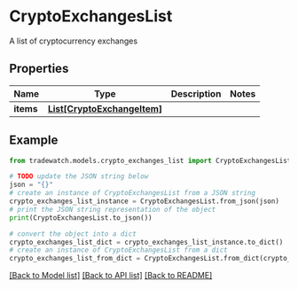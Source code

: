 # CryptoExchangesList

A list of cryptocurrency exchanges

## Properties

Name | Type | Description | Notes
------------ | ------------- | ------------- | -------------
**items** | [**List[CryptoExchangeItem]**](CryptoExchangeItem.md) |  | 

## Example

```python
from tradewatch.models.crypto_exchanges_list import CryptoExchangesList

# TODO update the JSON string below
json = "{}"
# create an instance of CryptoExchangesList from a JSON string
crypto_exchanges_list_instance = CryptoExchangesList.from_json(json)
# print the JSON string representation of the object
print(CryptoExchangesList.to_json())

# convert the object into a dict
crypto_exchanges_list_dict = crypto_exchanges_list_instance.to_dict()
# create an instance of CryptoExchangesList from a dict
crypto_exchanges_list_from_dict = CryptoExchangesList.from_dict(crypto_exchanges_list_dict)
```
[[Back to Model list]](../README.md#documentation-for-models) [[Back to API list]](../README.md#documentation-for-api-endpoints) [[Back to README]](../README.md)


